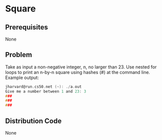 # Square

## Prerequisites
None

## Problem
Take as input a non-negative integer, n, no larger than 23. Use nested for loops to print an n-by-n square using hashes (#) at the command line. Example output:

```c
jharvard@run.cs50.net (~): ./a.out
Give me a number between 1 and 23: 3
###
###
###

```


## Distribution Code
None